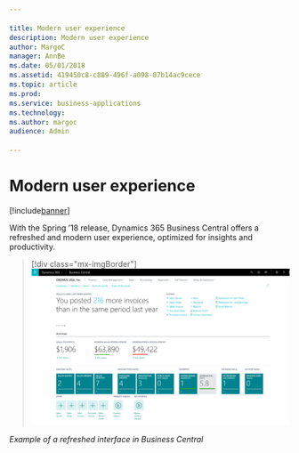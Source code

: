 ```yaml
---

title: Modern user experience
description: Modern user experience
author: MargoC
manager: AnnBe
ms.date: 05/01/2018
ms.assetid: 419450c8-c889-496f-a098-07b14ac9cece
ms.topic: article
ms.prod: 
ms.service: business-applications
ms.technology: 
ms.author: margoc
audience: Admin

---
```

#  Modern user experience




[!include[banner](../../includes/banner.md)]

With the Spring ’18 release, Dynamics 365 Business Central offers a refreshed
and modern user experience, optimized for insights and productivity.

> [!div class="mx-imgBorder"] 
> ![A screenshot showing an example of the refreshed interface in Business Central](media/modern-user-experience-1.png "A screenshot showing an example of the refreshed interface in Business Central")
<!-- SMB_BusinessCentral_ModenaRoleCenter_A.png -->


*Example of a refreshed interface in Business Central*
